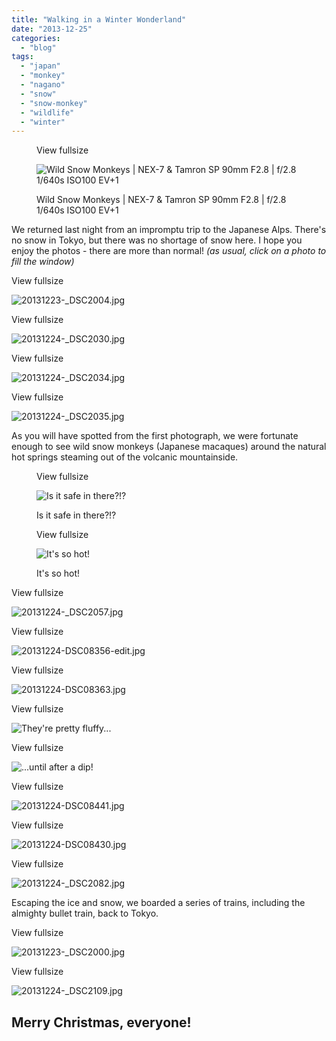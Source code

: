 ```yaml
---
title: "Walking in a Winter Wonderland"
date: "2013-12-25"
categories: 
  - "blog"
tags: 
  - "japan"
  - "monkey"
  - "nagano"
  - "snow"
  - "snow-monkey"
  - "wildlife"
  - "winter"
---
```


<figure>

View fullsize

![Wild Snow Monkeys | NEX-7 &amp; Tamron SP 90mm F2.8 | f/2.8 1/640s ISO100 EV+1](/assets/images/7575a-1-20131224-dsc08400-edit-001.jpg)

<figcaption>



Wild Snow Monkeys | NEX-7 & Tamron SP 90mm F2.8 | f/2.8 1/640s ISO100 EV+1





</figcaption>



</figure>

We returned last night from an impromptu trip to the Japanese Alps. There's no snow in Tokyo, but there was no shortage of snow here. I hope you enjoy the photos - there are more than normal! _(as usual, click on a photo to fill the window)_

View fullsize

![20131223-_DSC2004.jpg](/assets/images/171e7-20131223-_dsc2004.jpg)

View fullsize

![20131224-_DSC2030.jpg](/assets/images/45153-20131224-_dsc2030.jpg)

View fullsize

![20131224-_DSC2034.jpg](/assets/images/1f995-20131224-_dsc2034.jpg)

View fullsize

![20131224-_DSC2035.jpg](/assets/images/22e04-20131224-_dsc2035.jpg)

As you will have spotted from the first photograph, we were fortunate enough to see wild snow monkeys (Japanese macaques) around the natural hot springs steaming out of the volcanic mountainside.

<figure>

View fullsize

![Is it safe in there?!?](/assets/images/236b9-20131224-_dsc2048.jpg)

<figcaption>



Is it safe in there?!?





</figcaption>



</figure>

<figure>

View fullsize

![It's so hot!](/assets/images/0ed16-20131224-_dsc2046.jpg)

<figcaption>



It's so hot!





</figcaption>



</figure>

View fullsize

![20131224-_DSC2057.jpg](/assets/images/465e4-20131224-_dsc2057.jpg)

View fullsize

![20131224-DSC08356-edit.jpg](/assets/images/f64dd-20131224-dsc08356-edit.jpg)

View fullsize

![20131224-DSC08363.jpg](/assets/images/bf1f2-20131224-dsc08363.jpg)

View fullsize

![They're pretty fluffy...](/assets/images/d5a5f-20131224-dsc08252.jpg)

View fullsize

![...until after a dip!](/assets/images/b3d77-20131224-dsc08418.jpg)

View fullsize

![20131224-DSC08441.jpg](/assets/images/e44d6-20131224-dsc08441.jpg)

View fullsize

![20131224-DSC08430.jpg](/assets/images/f42f1-20131224-dsc08430.jpg)

View fullsize

![20131224-_DSC2082.jpg](/assets/images/9a41e-20131224-_dsc2082.jpg)

Escaping the ice and snow, we boarded a series of trains, including the almighty bullet train, back to Tokyo.

View fullsize

![20131223-_DSC2000.jpg](/assets/images/5bcdb-20131223-_dsc2000.jpg)

View fullsize

![20131224-_DSC2109.jpg](/assets/images/8d208-20131224-_dsc2109.jpg)

## Merry Christmas, everyone!
